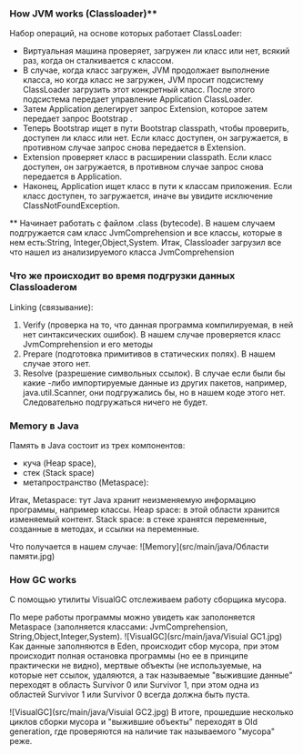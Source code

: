 ### How JVM works (Classloader)**
Набор операций, на основе которых работает ClassLoader:

- Виртуальная машина проверяет, загружен ли класс или нет, всякий раз, когда он сталкивается с классом.
- В случае, когда класс загружен, JVM продолжает выполнение класса, но когда класс не загружен, JVM просит подсистему ClassLoader загрузить этот конкретный класс. После этого подсистема передает управление Application ClassLoader.
- Затем Application делегирует запрос Extension, которое затем передает запрос Bootstrap .
- Теперь Bootstrap ищет в пути Bootstrap classpath, чтобы проверить, доступен ли класс или нет. Если класс доступен, он загружается, в противном случае запрос снова передается в Extension.
- Extension проверяет класс в расширении classpath. Если класс доступен, он загружается, в противном случае запрос снова передается в Application.
- Наконец, Application ищет класс в пути к классам приложения. Если класс доступен, то загружается, иначе вы увидите исключение ClassNotFoundException.

** Начинает работать с файлом .class (bytecode). В нашем случаем подгружается сам класс JvmComprehension и все классы, которые в нем есть:String, Integer,Object,System.
Итак, Classloader загрузил все что нашел из анализируемого класса JvmComprehension 
### Что же происходит во время подгрузки данных Classloaderом
Linking (связывание):
1. Verify (проверка на то, что данная программа компилируемая, в ней нет синтаксических ошибок).
В нашем случае проверяется класс JvmComprehension и его методы 
2. Prepare (подготовка примитивов в статических полях). В нашем случае этого нет.
3. Resolve (разрешение символьных ссылок). В случае если были бы какие -либо импортируемые данные из других пакетов,
например, java.util.Scanner, они подгружались бы, но в нашем коде этого нет. Следовательно подгружаться ничего не будет.
### Memory в Java
Память в Java состоит из трех компонентов: 
- куча (Heap space), 
- стек (Stack space)
- метапространство (Metaspace):

Итак,
Metaspace: тут Java хранит неизменяемую информацию программы, например классы.
Heap space: в этой области хранится изменяемый контент.
Stack space: в стеке хранятся переменные, созданные в методах, и ссылки на переменные.

Что получается в нашем случае:
![Memory](src/main/java/Области памяти.jpg)

### How GC works
С помощью утилиты VisualGC отслеживаем работу сборщика мусора.

По мере работы программы можно увидеть как заполоняется Metaspace (заполняется классами:
JvmComprehension, String,Object,Integer,System).
![VisualGC](src/main/java/Visuial GC1.jpg)
Как данные заполняются в Eden, происходит сбор мусора, при этом происходит 
полная остановка программы (но ее в принципе практически не видно), мертвые объекты (не используемые, на которые нет ссылок, удаляются, а так называемые 
"выжившие данные" переходят в область Survivor 0 или Survivor 1, при этом одна из областей
Survivor 1 или Survivor 0 всегда должна быть пуста. 

![VisualGC](src/main/java/Visuial GC2.jpg)
В итоге, прошедшие несколько циклов сборки мусора и "выжившие объекты"
переходят в Old generation, где проверяются на наличие так называемого "мусора" реже.